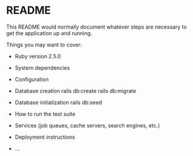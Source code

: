 # README

This README would normally document whatever steps are necessary to get the
application up and running.

Things you may want to cover:

* Ruby version
 2.5.0

* System dependencies

* Configuration

* Database creation
 rails db:create
 rails db:migrate

* Database initialization
 rails db:seed

* How to run the test suite

* Services (job queues, cache servers, search engines, etc.)

* Deployment instructions

* ...
